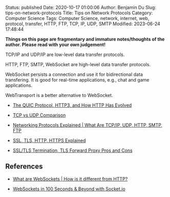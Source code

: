 Status: published
Date: 2020-10-17 01:00:06
Author: Benjamin Du
Slug: tips-on-network-protocols
Title: Tips on Network Protocols
Category: Computer Science
Tags: Computer Science, network, internet, web, protocol, transfer, HTTP, FTP, TCP, IP, UDP, SMTP
Modified: 2023-06-24 17:48:44

**Things on this page are fragmentary and immature notes/thoughts of the author. Please read with your own judgement!**


TCP/IP and UDP/IP are low-level data transfer protocols. 

HTTP, FTP, SMTP, WebSocket are high-level data transfer protocols.


WebSocket persists a connection and use it for bidirectional data transfering.
It is good for real-time applications, e.g., chat and game applications.

WebTransport is a better alternative to WebSocket.


- [The QUIC Protocol, HTTP3, and How HTTP Has Evolved](https://www.youtube.com/watch?v=VONSx_ftkz8)

- [TCP vs UDP Comparison](https://www.youtube.com/watch?v=uwoD5YsGACg)

- [Networking Protocols Explained | What Are TCP/IP, UDP, HTTP, SMTP, FTP](https://www.youtube.com/watch?v=g_kNTa9y6Is)

- [SSL, TLS, HTTP, HTTPS Explained](https://www.youtube.com/watch?v=hExRDVZHhig)

- [SSL/TLS Termination, TLS Forward Proxy Pros and Cons](https://www.youtube.com/watch?v=H0bkLsUe3no)

## References

- [What are WebSockets | How is it different from HTTP?](https://www.youtube.com/watch?v=i5OVcTdt_OU)

- [WebSockets in 100 Seconds & Beyond with Socket.io](https://www.youtube.com/watch?v=1BfCnjr_Vjg)
